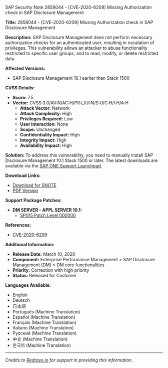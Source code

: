 SAP Security Note 2858044 - [CVE-2020-6209] Missing Authorization check in SAP Disclosure Management

**Title:** 2858044 - [CVE-2020-6209] Missing Authorization check in SAP Disclosure Management

**Description:**
SAP Disclosure Management does not perform necessary authorization checks for an authenticated user, resulting in escalation of privileges. This vulnerability allows an attacker to abuse functionality restricted to specific user groups, and to read, modify, or delete restricted data.

**Affected Versions:**
- SAP Disclosure Management 10.1 earlier than Stack 1500

**CVSS Details:**
- **Score:** 7.5
- **Vector:** CVSS:3.0/AV:N/AC:H/PR:L/UI:N/S:U/C:H/I:H/A:H
  - **Attack Vector:** Network
  - **Attack Complexity:** High
  - **Privileges Required:** Low
  - **User Interaction:** None
  - **Scope:** Unchanged
  - **Confidentiality Impact:** High
  - **Integrity Impact:** High
  - **Availability Impact:** High

**Solution:**
To address this vulnerability, you need to manually install SAP Disclosure Management 10.1 Stack 1500 or later. The latest downloads are available via the [SAP ONE Support Launchpad](https://me.sap.com/#/softwarecenter/search/sap%20disclosure%20management).

**Download Links:**
- [Download for SNOTE](https://notesdownloads.sap.com/note/0040000000376962020)
- [PDF Version](https://userapps.support.sap.com/sap/support/sfm/notes/print/0002858044?language=en-US&token=0964E8A11945557572DC5E77D52CCF9D)

**Support Package Patches:**
- **DM SERVER - APPL SERVER 10.1:**
  - [SP015 Patch Level 000000](https://userapps.support.sap.com/sap/support/swdc/notes?cvnr=01200314690200016165&support_package=SP015&patch_level=000000)

**References:**
- [CVE-2020-6209](https://cve.mitre.org/cgi-bin/cvename.cgi?name=CVE-2020-6209)

**Additional Information:**
- **Release Date:** March 10, 2020
- **Component:** Enterprise Performance Management > SAP Disclosure Management (DM) > DM core functionalities
- **Priority:** Correction with high priority
- **Status:** Released for Customer

**Languages Available:**
- English
- Deutsch
- 日本語
- Português (Machine Translation)
- Español (Machine Translation)
- Français (Machine Translation)
- Italiano (Machine Translation)
- Русский (Machine Translation)
- 中文 (Machine Translation)
- 한국어 (Machine Translation)

---

*Credits to [Redrays.io](https://redrays.io) for support in providing this information.*